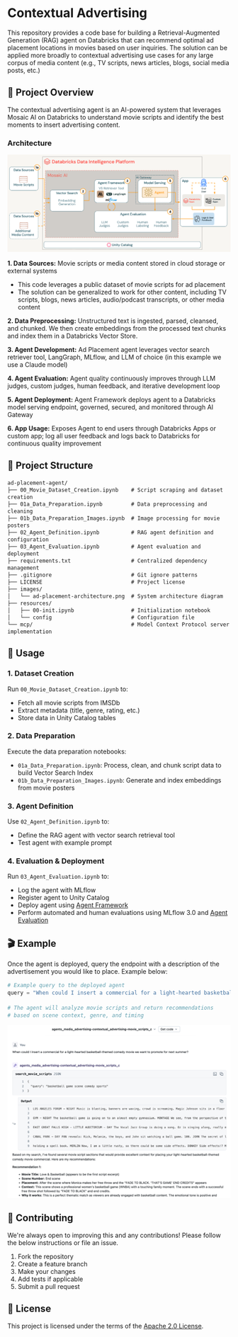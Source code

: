# Contextual Advertising

This repository provides a code base for building a Retrieval-Augmented Generation (RAG) agent on Databricks that can recommend optimal ad placement locations in movies based on user inquiries. The solution can be applied more broadly to contextual advertising use cases for any large corpus of media content (e.g., TV scripts, news articles, blogs, social media posts, etc.)

## 🎯 Project Overview

The contextual advertising agent is an AI-powered system that leverages Mosaic AI on Databricks to understand movie scripts and identify the best moments to insert advertising content.

### Architecture

![Ad Placement Architecture](./images/ad-placement-architecture.png)

**1. Data Sources:** Movie scripts or media content stored in cloud storage or external systems
- This code leverages a public dataset of movie scripts for ad placement
- The solution can be generalized to work for other content, including TV scripts, blogs, news articles, audio/podcast transcripts, or other media content  

**2. Data Preprocessing:** Unstructured text is ingested, parsed, cleansed, and chunked. We then create embeddings from the processed text chunks and index them in a Databricks Vector Store.

**3. Agent Development:** Ad Placement agent leverages vector search retriever tool, LangGraph, MLflow, and LLM of choice (in this example we use a Claude model)

**4. Agent Evaluation:** Agent quality continuously improves through LLM judges, custom judges, human feedback, and iterative development loop

**5. Agent Deployment:** Agent Framework deploys agent to a Databricks model serving endpoint, governed, secured, and monitored through AI Gateway 

**6. App Usage:** Exposes Agent to end users through Databricks Apps or custom app; log all user feedback and logs back to Databricks for continuous quality improvement

## 📁 Project Structure

```
ad-placement-agent/
├── 00_Movie_Dataset_Creation.ipynb    # Script scraping and dataset creation
├── 01a_Data_Preparation.ipynb         # Data preprocessing and cleaning
├── 01b_Data_Preparation_Images.ipynb  # Image processing for movie posters
├── 02_Agent_Definition.ipynb          # RAG agent definition and configuration
├── 03_Agent_Evaluation.ipynb          # Agent evaluation and deployment
├── requirements.txt                   # Centralized dependency management
├── .gitignore                         # Git ignore patterns
├── LICENSE                            # Project license
├── images/
│   └── ad-placement-architecture.png  # System architecture diagram
├── resources/
│   ├── 00-init.ipynb                  # Initialization notebook
│   └── config                         # Configuration file
└── mcp/                               # Model Context Protocol server implementation
```

## 📖 Usage

### 1. Dataset Creation
Run `00_Movie_Dataset_Creation.ipynb` to:
- Fetch all movie scripts from IMSDb
- Extract metadata (title, genre, rating, etc.)
- Store data in Unity Catalog tables

### 2. Data Preparation
Execute the data preparation notebooks:
- `01a_Data_Preparation.ipynb`: Process, clean, and chunk script data to build Vector Search Index
- `01b_Data_Preparation_Images.ipynb`: Generate and index embeddings from movie posters

### 3. Agent Definition
Use `02_Agent_Definition.ipynb` to:
- Define the RAG agent with vector search retrieval tool
- Test agent with example prompt

### 4. Evaluation & Deployment
Run `03_Agent_Evaluation.ipynb` to:
- Log the agent with MLflow
- Register agent to Unity Catalog
- Deploy agent using [Agent Framework](https://docs.databricks.com/aws/en/generative-ai/agent-framework/author-agent)
- Perform automated and human evaluations using MLflow 3.0 and [Agent Evaluation](https://docs.databricks.com/aws/en/mlflow3/genai/eval-monitor/)

## 🎬 Example
Once the agent is deployed, query the endpoint with a description of the advertisement you would like to place. Example below:

```python
# Example query to the deployed agent
query = "When could I insert a commercial for a light-hearted basketball-themed comedy movie we want to promote for next summer?"

# The agent will analyze movie scripts and return recommendations
# based on scene context, genre, and timing
```

![Example response](./images/example-response.png)


## 🤝 Contributing

We're always open to improving this and any contributions! Please follow the below instructions or file an issue.

1. Fork the repository
2. Create a feature branch
3. Make your changes
4. Add tests if applicable
5. Submit a pull request

## 📄 License

This project is licensed under the terms of the [Apache 2.0 License](LICENSE).
